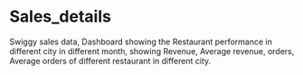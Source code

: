 # Sales_details
Swiggy sales data, Dashboard showing the Restaurant performance in different city in different month, showing Revenue, Average revenue, orders, Average orders of different restaurant in different city. 
